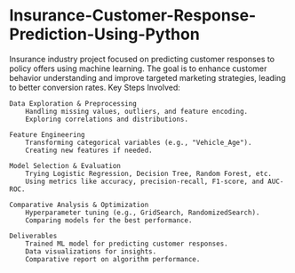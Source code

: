 # Insurance-Customer-Response-Prediction-Using-Python
Insurance industry project focused on predicting customer responses to policy offers using machine learning. The goal is to enhance customer behavior understanding and improve targeted marketing strategies, leading to better conversion rates.
Key Steps Involved:

    Data Exploration & Preprocessing
        Handling missing values, outliers, and feature encoding.
        Exploring correlations and distributions.

    Feature Engineering
        Transforming categorical variables (e.g., "Vehicle_Age").
        Creating new features if needed.

    Model Selection & Evaluation
        Trying Logistic Regression, Decision Tree, Random Forest, etc.
        Using metrics like accuracy, precision-recall, F1-score, and AUC-ROC.

    Comparative Analysis & Optimization
        Hyperparameter tuning (e.g., GridSearch, RandomizedSearch).
        Comparing models for the best performance.

    Deliverables
        Trained ML model for predicting customer responses.
        Data visualizations for insights.
        Comparative report on algorithm performance.
